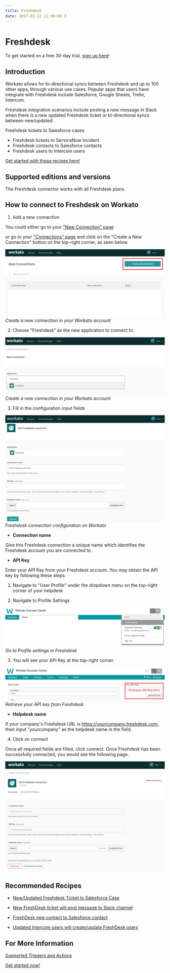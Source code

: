 ```yaml
---
title: Freshdesk
date: 2017-02-22 11:00:00 Z
---
```


# Freshdesk

To get started on a free 30-day trial, [sign up here](https://www.workato.com/users/sign_up?utm_source=marketplaces&utm_campaign=freshdesk-generic)!

## Introduction

Workato allows for bi-directional syncs between Freshdesk and up to 100 other apps, through various use cases. Popular apps that users have integrate with Freshdesk include Salesforce, Google Sheets, Trello, Intercom. 

Freshdesk integration scenarios include posting a new message in Slack when there is a new updated Freshdesk ticket or bi-directional syncs between new/updated:

Freshdesk tickets to Salesforce cases
* Freshdesk tickets to ServiceNow incident
* Freshdesk contacts to Salesforce contacts
* Freshdesk users to Intercom users

[Get started with these recipes here!](https://www.workato.com/users/sign_up?utm_source=marketplaces&utm_campaign=freshdesk-generic)

## Supported editions and versions
The Freshdesk connector works with all Freshdesk plans.

## How to connect to Freshdesk on Workato

1. Add a new connection

You could either go to your ["New Connection" page](https://www.workato.com/connections/new)

or go to your ["Connections" page](https://www.workato.com/connections) and click on the "Create a New Connection" button on the top-right corner, as seen below.

![Freshdesk connection configuration](/assets/images/connectors/freshdesk/freshdesk-add-connection.png)
*Create a new connection in your Workato account*

2. Choose "Freshdesk" as the new application to connect to.

![Choose Freshdesk as your app](/assets/images/connectors/freshdesk/choose.png)
*Create a new connection in your Workato account*

3. Fill in the configuration input fields

![Freshdesk connection configuration](/assets/images/connectors/freshdesk/freshdesk-connection.png)
*Freshdesk connection configuration on Workato*

* **Connection name**

Give this Freshdesk connection a unique name which identifies the Freshdesk account you are connected to.

* **API Key**

Enter your API Key from your Freshdesk account. You may obtain the API key by following these steps:

1. Navigate to "User Profile" under the dropdown menu on the top-right corner of your helpdesk

2. Navigate to Profile Settings

![Freshdesk profile settings](/assets/images/connectors/freshdesk/freshdesk-tab.png)
*Go to Profile settings in Freshdesk*

3. You will see your API Key at the top-right corner.
  
![Freshdesk Connection](/assets/images/connectors/freshdesk/freshdesk-api.png)
*Retrieve your API key from Freshdesk*

* **Helpdesk name**

If your company's Freshdesk URL is https://yourcompany.freshdesk.com, then input "yourcompany" as the helpdesk name in the field.
  
4. Click on connect

Once all required fields are filled, click connect. Once Freshdesk has been successfully connected, you would see the following page.

![Freshdesk Successful Connection](/assets/images/connectors/freshdesk/connected.png)

## Recommended Recipes
* [New/Updated Freshdesk Ticket to Salesforce Case](https://www.workato.com/recipes/120619-salesforce-new-updated-case-to-freshdesk-ticket#recipe)

* [New FreshDesk ticket will post message to Slack channel](https://www.workato.com/recipes/103170-new-ticket-in-freshdesk-will-post-message-to-channel-in-slack)

* [FreshDesk new contact to Salesforce contact](https://www.workato.com/recipes/110070-freshdesk-new-contact-to-salesforce-contact#recipe)

* [Updated Intercom users will create/update FreshDesk users](https://www.workato.com/recipes/54393-updated-user-in-intercom-will-search-users-in-freshdesk#recipe)

## For More Information 
[Supported Triggers and Actions](https://www.workato.com/integrations/freshdesk)

[Get started now!](https://www.workato.com/users/sign_up?utm_source=marketplaces&utm_campaign=freshdesk-generic)
